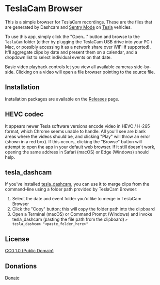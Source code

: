 # TeslaCam Browser

This is a simple browser for TeslaCam recordings.  These are the files that are generated by Dashcam and [Sentry Mode](https://www.tesla.com/blog/sentry-mode-guarding-your-tesla) on [Tesla](https://www.tesla.com) vehicles.

To use this app, simply click the "Open..." button and browse to the ```TeslaCam``` folder (either by plugging the TeslaCam USB drive into your PC / Mac, or possibly accessing it as a network share over WiFi if supported).  It'll aggregate clips by date and present them on a calendar, and a dropdown list to select individual events on that date.

Basic video playback controls let you view all available cameras side-by-side.  Clicking on a video will open a file browser pointing to the source file.

## Installation

Installation packages are available on the [Releases](https://github.com/BobStrogg/teslacam-browser/releases) page.

## HEVC codec

It appears newer Tesla software versions encode video in HEVC / H-265 format, which Chrome seems unable to handle.  All you'll see are blank areas where the videos should be, and clicking "Play" will throw an error (shown in a red box).  If this occurs, clicking the "Browse" button will attempt to open the app in your default web browser.  If it still doesn't work, opening the same address in Safari (macOS) or Edge (Windows) should help.

## tesla_dashcam

If you've installed [tesla_dashcam](https://github.com/ehendrix23/tesla_dashcam), you can use it to merge clips from the command-line using a folder path provided by TeslaCam Browser:

1. Select the date and event folder you'd like to merge in TeslaCam Browser
2. Click the "Copy" button; this will copy the folder path into the clipboard
3. Open a Terminal (macOS) or Command Prompt (Windows) and invoke tesla_dashcam (pasting the file path from the clipboard)
   `> tesla_dashcam "<paste_folder_here>"`

## License

[CC0 1.0 (Public Domain)](LICENSE.md)

## Donations

[Donate](https://www.paypal.com/cgi-bin/webscr?cmd=_donations&business=32J86B5QYPD6Y&item_name=Development+of+TeslaCam+Browser+application&currency_code=USD&source=url)
